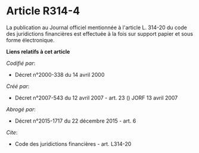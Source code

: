 # Article R314-4

La publication au Journal officiel mentionnée à l'article L. 314-20 du code des juridictions financières est effectuée à la
fois sur support papier et sous forme électronique.

**Liens relatifs à cet article**

_Codifié par_:

  - Décret n°2000-338 du 14 avril 2000

_Créé par_:

  - Décret n°2007-543 du 12 avril 2007 - art. 23 () JORF 13 avril 2007

_Abrogé par_:

  - Décret n°2015-1717 du 22 décembre 2015 - art. 6

_Cite_:

  - Code des juridictions financières - art. L314-20

